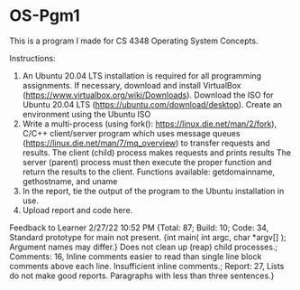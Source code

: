 # OS-Pgm1
This is a program I made for CS 4348 Operating System Concepts.

Instructions: 
1. An Ubuntu 20.04 LTS installation is required for all programming assignments.
    If necessary, download and install VirtualBox (https://www.virtualbox.org/wiki/Downloads).
    Download the ISO for Ubuntu 20.04 LTS (https://ubuntu.com/download/desktop).
    Create an environment using the Ubuntu ISO
2. Write a multi-process (using fork(): https://linux.die.net/man/2/fork),
    C/C++ client/server program which uses message queues (https://linux.die.net/man/7/mq_overview) to transfer requests and results.
    The client (child) process makes requests and prints results
    The server (parent) process must then execute the proper function and return the results to the client.
    Functions available:
      getdomainname,
      gethostname, and
      uname
3. In the report, tie the output of the program to the Ubuntu installation in use.
4. Upload report and code here.


Feedback to Learner 2/27/22 10:52 PM
{Total: 87; Build: 10; Code: 34, Standard prototype for main not present. {int main( int argc, char *argv[] ); Argument names may differ.} Does not clean up (reap) child processes.; Comments: 16, Inline comments easier to read than single line block comments above each line. Insufficient inline comments.; Report: 27, Lists do not make good reports. Paragraphs with less than three sentences.}

